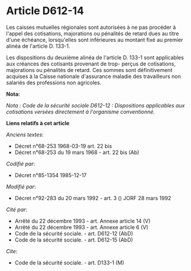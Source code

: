 # Article D612-14

Les caisses mutuelles régionales sont autorisées à ne pas procéder à l'appel des cotisations, majorations ou pénalités de
retard dues au titre d'une échéance, lorsqu'elles sont inférieures au montant fixé au premier alinéa de l'article D. 133-1.

Les dispositions du deuxième alinéa de l'article D. 133-1 sont applicables aux créances des cotisants provenant de trop-
perçus de cotisations, majorations ou pénalités de retard. Ces sommes sont définitivement acquises à la Caisse nationale
d'assurance maladie des travailleurs non salariés des professions non agricoles.

**Nota:**

*Nota : Code de la sécurité sociale D612-12 : Dispositions applicables aux cotisations versées directement à l'organisme
conventionné.*

**Liens relatifs à cet article**

_Anciens textes_:

  - Décret n°68-253 1968-03-19 art. 22 bis
  - Décret n°68-253 du 19 mars 1968 - art. 22 bis (Ab)

_Codifié par_:

  - Décret n°85-1354 1985-12-17

_Modifié par_:

  - Décret n°92-283 du 20 mars 1992 - art. 3 () JORF 28 mars 1992

_Cité par_:

  - Arrêté du 22 décembre 1993 - art. Annexe article 14 (V)
  - Arrêté du 22 décembre 1993 - art. Annexe article 6 (V)
  - Code de la sécurité sociale. - art. D612-12 (AbD)
  - Code de la sécurité sociale. - art. D612-15 (AbD)

_Cite_:

  - Code de la sécurité sociale. - art. D133-1 (M)
